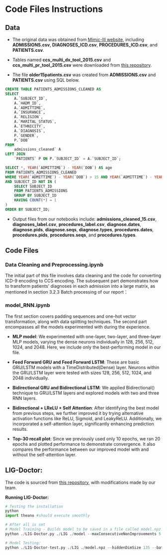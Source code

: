# Code Files Instructions

## **Data**

- The original data was obtained from [Mimic-III website](https://physionet.org/content/mimiciii/1.4/), including **ADMISSIONS.csv**, **DIAGNOSES_ICD.csv**, **PROCEDURES_ICD.csv**, and **PATIENTS.csv**.
  
- Tables named **ccs_multi_dx_tool_2015.csv** and **ccs_multi_pr_tool_2015.csv** were downloaded from [this repository](https://github.com/svenhalvorson/icd_ccs_elix/tree/master/Multi_Level_CCS_2015).
  
- The file **older15patients.csv** was created from **ADMISSIONS.csv** and **PATIENTS.csv** using SQL below.

```SQL
CREATE TABLE PATIENTS_ADMISSIONS_CLEANED AS
SELECT 
    A.`SUBJECT_ID`,
    A.`HADM_ID`,
    A.`ADMITTIME`,
    A.`INSURANCE`,
    A.`RELIGION`, 
    A.`MARITAL_STATUS`,
    A.`ETHNICITY`,
    A.`DIAGNOSIS`,
    P.`GENDER`,
    P.`DOB`
FROM
    admissions_cleaned` A
LEFT JOIN
    `PATIENTS` P ON P.`SUBJECT_ID` = A.`SUBJECT_ID`;
```

```SQL
SELECT *, YEAR(`ADMITTIME`) - YEAR(`DOB`) AS age
FROM PATIENTS_ADMISSIONS_CLEANED
WHERE YEAR(`ADMITTIME`) - YEAR(`DOB`) > 15 AND YEAR(`ADMITTIME`) - YEAR(`DOB`) < 200
AND SUBJECT_ID NOT IN (
    SELECT SUBJECT_ID
    FROM PATIENTS_ADMISSIONS
    GROUP BY SUBJECT_ID
    HAVING COUNT(*) = 1
)
ORDER BY SUBJECT_ID;
```

  
- Output files from our notebooks include: **admissions_cleaned_15.csv**, **diagnoses_label.csv**, **procedures_label.csv**, **diagnose.dates**, **diagnose.pids**, **diagnose.seqs**, **diagnose.types**, **procedures.dates**, **procedures.pids**, **procedures.seqs**, and **procedures.types**.

## **Code Files**

### **Data Cleaning and Preprocessing.ipynb**

The initial part of this file involves data cleaning and the code for converting ICD-9 encoding to CCS encoding. The subsequent part demonstrates how to transform patients' diagnoses in each admission into a large matrix, as mentioned in section 3.2.3 Batch processing of our report：

### **model_RNN.ipynb**

The first section covers padding sequences and one-hot vector transformation, along with data splitting techniques. The second part encompasses all the models experimented with during the experience.

- **MLP model**: We experimented with one-layer, two-layer, and three-layer MLP models, varying the dense neurons individually in 128, 256, 512, 1024, and 2048. Here, we include only the best-performing model in our file.
  
- **Feed Forward GRU and Feed Forward LSTM**: These are basic GRU/LSTM models with a TimeDistributed(Dense) layer. Neurons within the GRU/LSTM layer were tested with sizes 128, 256, 512, 1024, and 2048 individually.
  
- **Bidirectional GRU and Bidirectional LSTM**: We applied Bidirectional() technique to GRU/LSTM layers and explored models with two and three RNN layers.
  
- **Bidirectional + LReLU + Self Attention**: After identifying the best model from previous steps, we further improved it by trying alternative activation functions like ReLU, Sigmoid, and LeakyReLU. Additionally, we incorporated a self-attention layer, significantly enhancing prediction results.
  
- **Top-30 recall plot**: Since we previously used only 10 epochs, we ran 20 epochs and plotted performance to demonstrate convergence. It also compares the performance between our improved model with and without the self-attention layer.

## **LIG-Doctor**: 

The code is sourced from [this repository](https://github.com/jfrjunio/LIG-Doctor/tree/master), with modifications made by our team.

**Running LIG-Doctor:**

```python
# Testing the installation
python
import theano #should execute smoothly

# After all is set
# Model Training - Builds model to be saved in a file called model.npz:
python ./LIG-Doctor.py ./LIG ./model --maxConsecutiveNonImprovements 5 --hiddenDimSize 135 --batchSize 32 --nEpochs 5 --LregularizationAlpha 0.001 --dropoutRate 0.3

# Model Testing:
python ./LIG-Doctor-test.py ./LIG ./model.npz --hiddenDimSize 135 --batchSize 32





